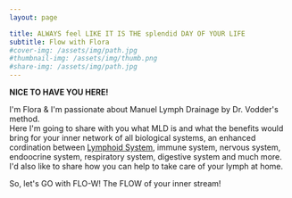 ```yaml
---
layout: page

title: ALWAYS feel LIKE IT IS THE splendid DAY OF YOUR LIFE
subtitle: Flow with Flora
#cover-img: /assets/img/path.jpg
#thumbnail-img: /assets/img/thumb.png
#share-img: /assets/img/path.jpg
---
```


**NICE TO HAVE YOU HERE!**

I'm Flora & I'm passionate about Manuel Lymph Drainage by Dr. Vodder's method.
<br>
Here I'm going to share with you what MLD is and what the benefits would bring for your inner network of all biological systems, an enhanced cordination between [Lymphoid System](https://www.youtube.com/watch?v=I7orwMgTQ5I&t=6s), immune system, nervous system, endoocrine system, respiratory system, digestive system and much more. 
<br>
I'd also like to share how you can help to take care of your lymph at home. 

So, let's GO with FLO-W! 
The FLOW of your inner stream!

